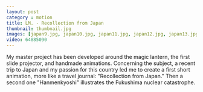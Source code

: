```yaml
---
layout: post
category : motion
title: LM. - Recollection from Japan
thumbnail: thumbnail.jpg
images: [japan9.jpg, japan10.jpg, japan11.jpg, japan12.jpg, japan13.jpg, japan14.jpg, japan15.jpg, japan16.jpg]
video: 64885090
---
```

My master project has been developed around the magic lantern, the first slide projector, and handmade animations. 
Concerning the subject, a recent trip to Japan and my passion for this country led me to create a first short animation, more like a travel journal: "Recollection from Japan."
Then a second one "Hanmenkyoshi" illustrates the Fukushima nuclear catastrophe.
